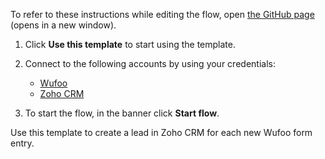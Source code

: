To refer to these instructions while editing the flow, open [the GitHub page](https://github.com/ot4i/app-connect-templates/blob/main/resources/markdown/Create%20a%20lead%20in%20Zoho%20CRM%20for%20each%20new%20Wufoo%20form%20entry_instructions.md) (opens in a new window).

1. Click **Use this template** to start using the template.
2. Connect to the following accounts by using your credentials:
   - [Wufoo](https://ibm.biz/acwufoo)
   - [Zoho CRM](https://ibm.biz/aczohocrm)
   
3. To start the flow, in the banner click **Start flow**.

Use this template to create a lead in Zoho CRM for each new Wufoo form entry.
